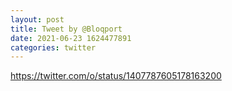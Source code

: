 ```yaml
--- 
layout: post 
title: Tweet by @Bloqport 
date: 2021-06-23 1624477891 
categories: twitter 
--- 
```

https://twitter.com/o/status/1407787605178163200